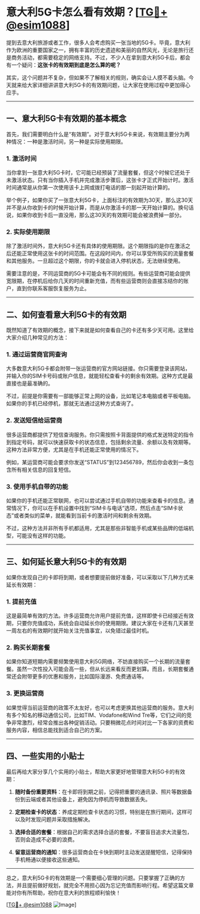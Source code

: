 # 意大利5G卡怎么看有效期？[[TG💪+ @esim1088](https://t.me/s/esim1088)]

提到去意大利旅游或者工作，很多人会考虑购买一张当地的5G卡。毕竟，意大利作为欧洲的重要国家之一，拥有丰富的历史遗迹和美丽的自然风光，无论是旅行还是商务活动，都需要稳定的网络支持。不过，不少人在拿到意大利5G卡后，都会有一个疑问：**这张卡的有效期到底是怎么算的呢？**

其实，这个问题并不复杂，但如果不了解相关的规则，确实会让人摸不着头脑。今天就来给大家详细讲讲意大利5G卡的有效期问题，让大家在使用过程中更加得心应手。

---

## **一、意大利5G卡有效期的基本概念**

首先，我们需要明白什么是“有效期”。对于意大利5G卡来说，有效期主要分为两种情况：一种是激活时间，另一种是实际使用期限。

### 1. 激活时间
当你拿到一张意大利5G卡时，它可能已经预装了流量套餐，但这个时候它还处于未激活状态。只有当你插入手机并完成激活步骤后，这张卡才正式开始计时。激活时间通常是从你第一次使用该卡上网或拨打电话的那一刻起开始计算的。

举个例子，如果你买了一张意大利5G卡，上面标注的有效期为30天，那么这30天并不是从你收到卡的时候开始计算，而是从你激活卡的那一天开始计算的。换句话说，如果你收到卡后一直没用，那么这30天的有效期可能会被浪费掉一部分。

### 2. 实际使用期限
除了激活时间外，意大利5G卡还有具体的使用期限。这个期限指的是你在激活之后还能正常使用这张卡的时间范围。在这段时间内，你可以享受所购买的流量套餐和其他服务。一旦超过这个期限，你的卡就会进入停机状态，无法继续使用。

需要注意的是，不同运营商的5G卡可能会有不同的规则。有些运营商可能会提供宽限期，在停机后给你几天的时间重新充值，而有些运营商则会直接冻结你的账户，直到你联系客服恢复服务为止。

---

## **二、如何查看意大利5G卡的有效期**

既然知道了有效期的概念，接下来就是如何查看自己的卡还有多少天可用。这里给大家介绍几种常见的方法：

### 1. 通过运营商官网查询
大多数意大利5G卡都会附带一张运营商的官方网站链接。你只需要登录该网站，并输入你的SIM卡号码或账户信息，就能轻松查看卡的剩余有效期。这种方式是最直接也是最准确的。

不过，前提是你需要有一部能够正常上网的设备，比如笔记本电脑或者平板电脑。如果你的手机已经停机，那就无法通过这种方式查询了。

### 2. 发送短信给运营商
很多运营商都提供了短信查询服务。你只需按照卡背面提供的格式发送特定的指令到指定号码，就可以快速获取卡的状态信息，包括剩余流量、余额以及有效期等。这种方法非常方便，尤其是在手机还能正常使用的情况下。

例如，某运营商可能会要求你发送“STATUS”到123456789，然后你会收到一条包含所有相关信息的回复短信。

### 3. 使用手机自带的功能
如果你的手机还能正常联网，也可以尝试通过手机自带的功能来查看卡的信息。通常情况下，你可以在手机设置中找到“SIM卡与电话”选项，然后点击“SIM卡状态”或者类似的菜单，就能看到当前卡的激活时间和剩余有效期。

不过，这种方法并非所有手机都适用，尤其是那些非智能手机或某些品牌的低端机型，可能没有这样的功能。

---

## **三、如何延长意大利5G卡的有效期**

如果你发现自己的卡即将到期，或者想要提前做好准备，可以采取以下几种方式来延长有效期：

### 1. 提前充值
这是最简单有效的方法。许多运营商允许用户提前充值，这样即使卡已经接近有效期，只要你充值成功，系统会自动延长你的使用期限。建议大家在卡还有几天甚至一周左右的有效期时就开始关注充值事宜，以免错过最佳时机。

### 2. 购买长期套餐
如果你知道短期内需要频繁使用意大利5G网络，不妨直接购买一个长期的流量套餐。虽然一次性投入可能会高一些，但从长远来看反而更划算。而且，长期套餐通常还会附带更多的优惠和服务，比如国际漫游、免费通话等。

### 3. 更换运营商
如果觉得当前运营商的政策不太友好，也可以考虑更换其他运营商的服务。意大利有多个知名的移动通信公司，比如TIM、Vodafone和Wind Tre等，它们之间的竞争非常激烈，经常会推出各种促销活动。只要稍微花点时间对比一下各家的资费和服务内容，相信总能找到适合自己的方案。

---

## **四、一些实用的小贴士**

最后再给大家分享几个实用的小贴士，帮助大家更好地管理意大利5G卡的有效期：

1. **随时备份重要资料**：在卡即将到期之前，记得把重要的通讯录、照片等数据备份到云端或者其他设备上，避免因为停机而导致数据丢失。
   
2. **定期检查卡的状态**：养成定期检查卡状态的习惯，特别是在旅行期间，这样可以及时发现问题并采取措施解决。

3. **选择合适的套餐**：根据自己的需求选择合适的套餐，不要盲目追求大流量包，否则会造成不必要的浪费。

4. **留意运营商的通知**：很多运营商会在卡快到期时主动发送提醒短信，记得保持手机畅通以便接收这些通知。

---

总之，意大利5G卡的有效期是一个需要细心管理的问题。只要掌握了正确的方法，并且提前做好规划，就完全不用担心因为忘记充值而影响行程。希望这篇文章能对你有所帮助，祝你在意大利的旅程顺利愉快！

[[TG💪+ @esim1088](https://t.me/s/esim1088) ![Image](https://i.postimg.cc/4NQfJmqS/Snipaste-2025-05-13-00-14-12.png)]